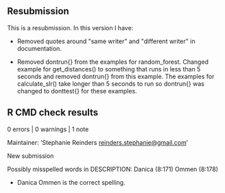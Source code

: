 ## Resubmission
This is a resubmission. In this version I have:

* Removed quotes around "same writer" and "different writer" in documentation.

* Removed dontrun{} from the examples for random_forest. Changed example for get_distances() to something that runs in less than 5 seconds and removed dontrun{} from this example. The examples for calculate_slr() take longer than 5 seconds to run so dontrun{} was changed to donttest{} for these examples.


## R CMD check results

0 errors | 0 warnings | 1 note

Maintainer: ‘Stephanie Reinders <reinders.stephanie@gmail.com>’
  
  New submission
  
  Possibly misspelled words in DESCRIPTION:
  Danica (8:171)
  Ommen (8:178)
  
  * Danica Ommen is the correct spelling.
